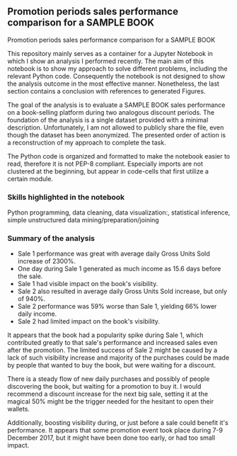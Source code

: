 ## Promotion periods sales performance comparison for a SAMPLE BOOK
Promotion periods sales performance comparison for a SAMPLE BOOK

This repository mainly serves as a container for a Jupyter Notebook in which I show an analysis I performed recently. The main aim of this notebook is to show my approach to solve different problems, including the relevant Python code. Consequently the notebook is not designed to show the analysis outcome in the most effective manner. Nonetheless, the last section contains a conclusion with references to generated Figures.

The goal of the analysis is to evaluate a SAMPLE BOOK sales performance on a book-selling platform during two analogous discount periods. The foundation of the analysis is a single dataset provided with a minimal description. Unfortunately, I am not allowed to publicly share the file, even though the dataset has been anonymized. The presented order of action is a reconstruction of my approach to complete the task.

The Python code is organized and formatted to make the notebook easier to read, therefore it is not PEP-8 compliant. Especially imports are not clustered at the beginning, but appear in code-cells that first utilize a certain module.


### Skills highlighted in the notebook
Python programming, data cleaning, data visualization:, statistical inference, simple unstructured data mining/preparation/joining


### Summary of the analysis
- Sale 1 performance was great with average daily Gross Units Sold increase of 2300%.
- One day during Sale 1 generated as much income as 15.6 days before the sale.
- Sale 1 had visible impact on the book's visibility.
- Sale 2 also resulted in average daily Gross Units Sold increase, but only of 940%.
- Sale 2 performance was 59% worse than Sale 1, yielding 66% lower daily income.
- Sale 2 had limited impact on the book's visibility.

It appears that the book had a popularity spike during Sale 1, which contributed greatly to that sale's performance and increased sales even after the promotion. The limited success of Sale 2 might be caused by a lack of such visibility increase and majority of the purchases could be made by people that wanted to buy the book, but were waiting for a discount.

There is a steady flow of new daily purchases and possibly of people discovering the book, but waiting for a promotion to buy it. I would recommend a discount increase for the next big sale, setting it at the magical 50% might be the trigger needed for the hesitant to open their wallets.

Additionally, boosting visibility during, or just before a sale could benefit it's performance. It appears that some promotion event took place during 7-9 December 2017, but it might have been done too early, or had too small impact.
